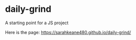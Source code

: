 # daily-grind
A starting point for a JS project

Here is the page: https://sarahkeane480.github.io/daily-grind/
